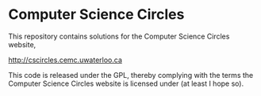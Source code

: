 # Computer Science Circles
This repository contains solutions for the Computer Science Circles website, 

http://cscircles.cemc.uwaterloo.ca

This code is released under the GPL, thereby complying with the terms the Computer Science Circles website is licensed under (at least I hope so). 
